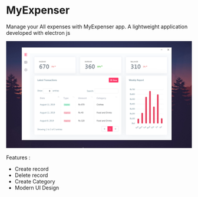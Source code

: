 # MyExpenser

Manage your All expenses with MyExpenser app. A lightweight application developed with electron js

![Preview](https://raw.githubusercontent.com/Nadeera3784/MyExpenser/master/screenshot.png)

Features :
* Create record 
* Delete record
* Create Category
* Modern  UI Design
